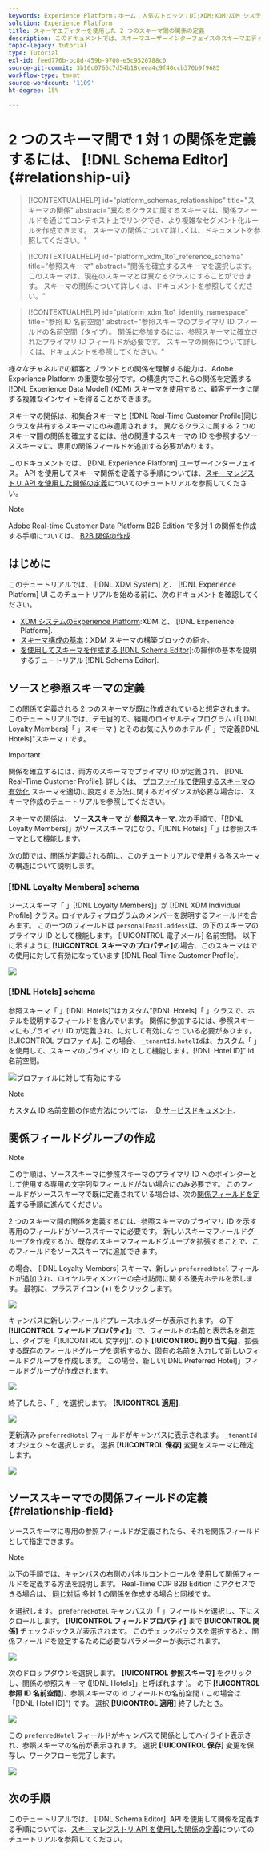 ```yaml
---
keywords: Experience Platform；ホーム；人気のトピック；UI;XDM;XDM;XDM システム；エクスペリエンスデータモデル；エクスペリエンスデータモデル；エクスペリエンスデータモデル；データモデル；データモデル；スキーマエディター；スキーマ；スキーマ；スキーマ；作成；関係；参照；
solution: Experience Platform
title: スキーマエディターを使用した 2 つのスキーマ間の関係の定義
description: このドキュメントでは、スキーマユーザーインターフェイスのスキーマエディターを使用して 2 つのスキーマ間の関係を定義するためのExperience Platformを提供します。
topic-legacy: tutorial
type: Tutorial
exl-id: feed776b-bc8d-459b-9700-e5c9520788c0
source-git-commit: 3b16c0766c7d54b18ceea4c9f40ccb370b9f9685
workflow-type: tm+mt
source-wordcount: '1109'
ht-degree: 15%

---
```


# 2 つのスキーマ間で 1 対 1 の関係を定義するには、 [!DNL Schema Editor] {#relationship-ui}

>[!CONTEXTUALHELP]
>id="platform_schemas_relationships"
>title="スキーマの関係"
>abstract="異なるクラスに属するスキーマは、関係フィールドを通じてコンテキスト上でリンクでき、より複雑なセグメント化ルールを作成できます。 スキーマの関係について詳しくは、ドキュメントを参照してください。"

>[!CONTEXTUALHELP]
>id="platform_xdm_1to1_reference_schema"
>title="参照スキーマ"
>abstract="関係を確立するスキーマを選択します。 このスキーマは、現在のスキーマとは異なるクラスにすることができます。 スキーマの関係について詳しくは、ドキュメントを参照してください。"

>[!CONTEXTUALHELP]
>id="platform_xdm_1to1_identity_namespace"
>title="参照 ID 名前空間"
>abstract="参照スキーマのプライマリ ID フィールドの名前空間（タイプ）。 関係に参加するには、参照スキーマに確立されたプライマリ ID フィールドが必要です。 スキーマの関係について詳しくは、ドキュメントを参照してください。"

様々なチャネルでの顧客とブランドとの関係を理解する能力は、Adobe Experience Platform の重要な部分です。の構造内でこれらの関係を定義する [!DNL Experience Data Model] (XDM) スキーマを使用すると、顧客データに関する複雑なインサイトを得ることができます。

スキーマの関係は、和集合スキーマと [!DNL Real-Time Customer Profile]同じクラスを共有するスキーマにのみ適用されます。 異なるクラスに属する 2 つのスキーマ間の関係を確立するには、他の関連するスキーマの ID を参照するソーススキーマに、専用の関係フィールドを追加する必要があります。

このドキュメントでは、 [!DNL Experience Platform] ユーザーインターフェイス。 API を使用してスキーマ関係を定義する手順については、[スキーマレジストリ API を使用した関係の定義](relationship-api.md)についてのチュートリアルを参照してください。

>[!NOTE]
>
>Adobe Real-time Customer Data Platform B2B Edition で多対 1 の関係を作成する手順については、 [B2B 関係の作成](./relationship-b2b.md).

## はじめに

このチュートリアルでは、 [!DNL XDM System] と、 [!DNL Experience Platform] UI このチュートリアルを始める前に、次のドキュメントを確認してください。

* [XDM システムのExperience Platform](../home.md):XDM と、 [!DNL Experience Platform].
* [スキーマ構成の基本](../schema/composition.md)：XDM スキーマの構築ブロックの紹介。
* [を使用してスキーマを作成する [!DNL Schema Editor]](create-schema-ui.md):の操作の基本を説明するチュートリアル [!DNL Schema Editor].

## ソースと参照スキーマの定義

この関係で定義される 2 つのスキーマが既に作成されていると想定されます。このチュートリアルでは、デモ目的で、組織のロイヤルティプログラム (「[!DNL Loyalty Members]「 」スキーマ ) とそのお気に入りのホテル (「 」で定義[!DNL Hotels]&quot;スキーマ ) です。

>[!IMPORTANT]
>
>関係を確立するには、両方のスキーマでプライマリ ID が定義され、 [!DNL Real-Time Customer Profile]. 詳しくは、 [プロファイルで使用するスキーマの有効化](./create-schema-ui.md#profile) スキーマを適切に設定する方法に関するガイダンスが必要な場合は、スキーマ作成のチュートリアルを参照してください。

スキーマの関係は、 **ソーススキーマ** が **参照スキーマ**. 次の手順で、「[!DNL Loyalty Members]」がソーススキーマになり、「[!DNL Hotels]「 」は参照スキーマとして機能します。

次の節では、関係が定義される前に、このチュートリアルで使用する各スキーマの構造について説明します。

### [!DNL Loyalty Members] schema

ソーススキーマ「 」[!DNL Loyalty Members]」が [!DNL XDM Individual Profile] クラス。ロイヤルティプログラムのメンバーを説明するフィールドを含みます。 この一つのフィールドは `personalEmail.addess`は、の下のスキーマのプライマリ ID として機能します。 [!UICONTROL 電子メール] 名前空間。 以下に示すように **[!UICONTROL スキーマのプロパティ]**&#x200B;の場合、このスキーマはでの使用に対して有効になっています [!DNL Real-Time Customer Profile].

![](../images/tutorials/relationship/loyalty-members.png)

### [!DNL Hotels] schema

参照スキーマ「 」[!DNL Hotels]&quot;はカスタム&quot;[!DNL Hotels]「 」クラスで、ホテルを説明するフィールドを含んでいます。 関係に参加するには、参照スキーマにもプライマリ ID が定義され、に対して有効になっている必要があります。 [!UICONTROL プロファイル]. この場合、 `_tenantId.hotelId`は、カスタム「 」を使用して、スキーマのプライマリ ID として機能します。[!DNL Hotel ID]&quot; id 名前空間。

![プロファイルに対して有効にする](../images/tutorials/relationship/hotels.png)

>[!NOTE]
>
>カスタム ID 名前空間の作成方法については、 [ID サービスドキュメント](../../identity-service/namespaces.md#manage-namespaces).

## 関係フィールドグループの作成

>[!NOTE]
>
>この手順は、ソーススキーマに参照スキーマのプライマリ ID へのポインターとして使用する専用の文字列型フィールドがない場合にのみ必要です。 このフィールドがソーススキーマで既に定義されている場合は、次の[関係フィールドを定義](#relationship-field)する手順に進んでください。

2 つのスキーマ間の関係を定義するには、参照スキーマのプライマリ ID を示す専用のフィールドがソーススキーマに必要です。 新しいスキーマフィールドグループを作成するか、既存のスキーマフィールドグループを拡張することで、このフィールドをソーススキーマに追加できます。

の場合、 [!DNL Loyalty Members] スキーマ、新しい `preferredHotel` フィールドが追加され、ロイヤルティメンバーの会社訪問に関する優先ホテルを示します。 最初に、プラスアイコン (**+**) をクリックします。

![](../images/tutorials/relationship/loyalty-add-field.png)

キャンバスに新しいフィールドプレースホルダーが表示されます。 の下 **[!UICONTROL フィールドプロパティ]**」で、フィールドの名前と表示名を指定し、タイプを「[!UICONTROL 文字列]&quot;. の下 **[!UICONTROL 割り当て先]**、拡張する既存のフィールドグループを選択するか、固有の名前を入力して新しいフィールドグループを作成します。 この場合、新しい[!DNL Preferred Hotel]」フィールドグループが作成されます。

![](../images/tutorials/relationship/relationship-field-details.png)

終了したら、「 」を選択します。 **[!UICONTROL 適用]**.

![](../images/tutorials/relationship/relationship-field-apply.png)

更新済み `preferredHotel` フィールドがキャンバスに表示されます。 `_tenantId` オブジェクトを選択します。 選択 **[!UICONTROL 保存]** 変更をスキーマに確定します。

![](../images/tutorials/relationship/relationship-field-save.png)

## ソーススキーマでの関係フィールドの定義 {#relationship-field}

ソーススキーマに専用の参照フィールドが定義されたら、それを関係フィールドとして指定できます。

>[!NOTE]
>
>以下の手順では、キャンバスの右側のパネルコントロールを使用して関係フィールドを定義する方法を説明します。 Real-Time CDP B2B Edition にアクセスできる場合は、 [同じ対話](./relationship-b2b.md#relationship-field) 多対 1 の関係を作成する場合と同様です。

を選択します。 `preferredHotel` キャンバスの「 」フィールドを選択し、下にスクロールします。 **[!UICONTROL フィールドプロパティ]** まで **[!UICONTROL 関係]** チェックボックスが表示されます。 このチェックボックスを選択すると、関係フィールドを設定するために必要なパラメーターが表示されます。

![](../images/tutorials/relationship/relationship-checkbox.png)

次のドロップダウンを選択します。 **[!UICONTROL 参照スキーマ]** をクリックし、関係の参照スキーマ ([!DNL Hotels]」と呼ばれます )。 の下 **[!UICONTROL 参照 ID 名前空間]**、参照スキーマの id フィールドの名前空間 ( この場合は「[!DNL Hotel ID]&quot;) です。 選択 **[!UICONTROL 適用]** 終了したとき。

![](../images/tutorials/relationship/reference-schema-id-namespace.png)

この `preferredHotel` フィールドがキャンバスで関係としてハイライト表示され、参照スキーマの名前が表示されます。 選択 **[!UICONTROL 保存]** 変更を保存し、ワークフローを完了します。

![](../images/tutorials/relationship/relationship-save.png)

## 次の手順

このチュートリアルでは、 [!DNL Schema Editor]. API を使用して関係を定義する手順については、[スキーマレジストリ API を使用した関係の定義](relationship-api.md)についてのチュートリアルを参照してください。
